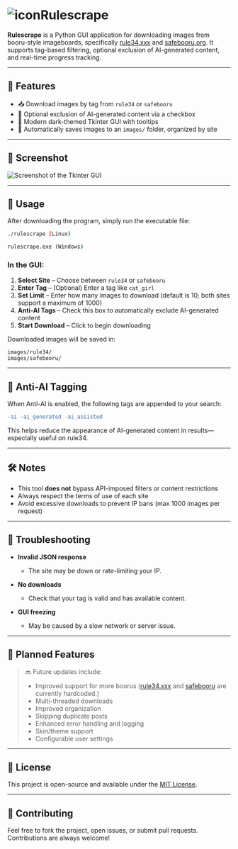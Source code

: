 # ![icon](https://i.imgur.com/2IBEmvZ.png)Rulescrape

**Rulescrape** is a Python GUI application for downloading images from booru-style imageboards, specifically [rule34.xxx](https://rule34.xxx) and [safebooru.org](https://safebooru.org). It supports tag-based filtering, optional exclusion of AI-generated content, and real-time progress tracking.

---

## 🔧 Features

- 📥 Download images by tag from `rule34` or `safebooru`
- 🧠 Optional exclusion of AI-generated content via a checkbox
- 🎨 Modern dark-themed Tkinter GUI with tooltips
- 📁 Automatically saves images to an `images/` folder, organized by site

---

## 📸 Screenshot

![Screenshot of the Tkinter GUI](https://i.imgur.com/Z2QOQRe.png)

---

## 🚀 Usage

After downloading the program, simply run the executable file:

```bash
./rulescrape (Linux)
```

```cmd
rulescrape.exe (Windows)
```

### In the GUI:

1. **Select Site** – Choose between `rule34` or `safebooru`
2. **Enter Tag** – (Optional) Enter a tag like `cat_girl`
3. **Set Limit** – Enter how many images to download (default is 10; both sites support a maximum of 1000)
4. **Anti-AI Tags** – Check this box to automatically exclude AI-generated content
5. **Start Download** – Click to begin downloading

Downloaded images will be saved in:

```
images/rule34/
images/safebooru/
```

---

## 🧠 Anti-AI Tagging

When Anti-AI is enabled, the following tags are appended to your search:

```diff
-ai -ai_generated -ai_assisted
```

This helps reduce the appearance of AI-generated content in results—especially useful on rule34.

---

## 🛠️ Notes

- This tool **does not** bypass API-imposed filters or content restrictions
- Always respect the terms of use of each site
- Avoid excessive downloads to prevent IP bans (max 1000 images per request)

---

## 🐞 Troubleshooting

- **Invalid JSON response**  
  - The site may be down or rate-limiting your IP.

- **No downloads**  
  - Check that your tag is valid and has available content.

- **GUI freezing**  
  - May be caused by a slow network or server issue.

---

## 📌 Planned Features

> 🔜 Future updates include:
> - Improved support for more boorus ([rule34.xxx](https://rule34.xxx) and [safebooru](https://safebooru.org) are currently hardcoded.)
> - Multi-threaded downloads
> - Improved organization
> - Skipping duplicate posts
> - Enhanced error handling and logging  
> - Skin/theme support  
> - Configurable user settings

---

## 📜 License

This project is open-source and available under the [MIT License](https://opensource.org/license/MIT).

---

## 🙋 Contributing

Feel free to fork the project, open issues, or submit pull requests. Contributions are always welcome!
